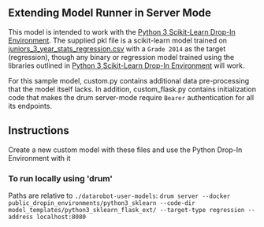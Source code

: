## Extending Model Runner in Server Mode


This model is intended to work with the [Python 3 Scikit-Learn Drop-In Environment](../../public_dropin_environments/python3_sklearn/).
The supplied pkl file is a scikit-learn model trained on [juniors_3_year_stats_regression.csv](../../tests/testdata/juniors_3_year_stats_regression.csv)
with a `Grade 2014` as the target (regression), though any binary or regression model trained using the libraries
outlined in [Python 3 Scikit-Learn Drop-In Environment](../../public_dropin_environments/python3_sklearn) will work.

For this sample model, custom.py contains additional data pre-processing that the model itself lacks. In addition, custom_flask.py contains initialization code that makes the drum server-mode require `Bearer` authentication for all its endpoints.

## Instructions
Create a new custom model with these files and use the Python Drop-In Environment with it

### To run locally using 'drum'
Paths are relative to `./datarobot-user-models`:
`drum server --docker public_dropin_environments/python3_sklearn --code-dir model_templates/python3_sklearn_flask_ext/ --target-type regression --address localhost:8080`
